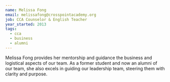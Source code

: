 ```yaml
---
name: Melissa Fong
email: melissafong@crosspointacademy.org
job: CCA Counselor & English Teacher
year_started: 2013
tags:
  - cca
  - business
  - alumni
---
```


Melissa Fong provides her mentorship and guidance the business and logistical aspects of our team. As a former student
and now an alumni of our team, she also excels in guiding our leadership team, steering them with clarity and purpose. 